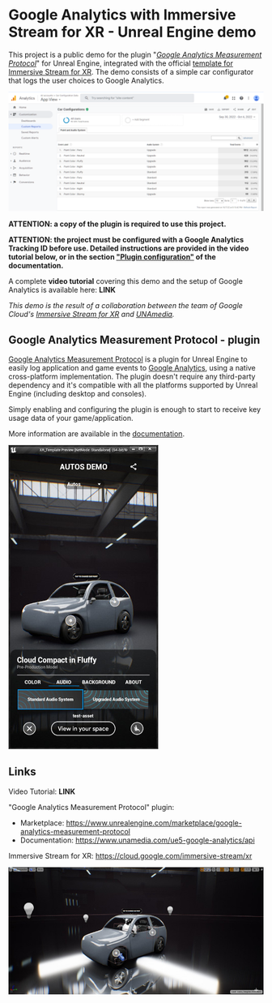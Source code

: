 # Google Analytics with Immersive Stream for XR - Unreal Engine demo

This project is a public demo for the plugin "*[Google Analytics Measurement Protocol](https://www.unrealengine.com/marketplace/google-analytics-measurement-protocol)*" for Unreal Engine, integrated with the official [template for Immersive Stream for XR](https://github.com/GoogleCloudPlatform/immersive-stream-for-xr-templates).
The demo consists of a simple car configurator that logs the user choices to Google Analytics.

![Google Analytics report](docs/GAMP-CustomReport.png)

**ATTENTION: a copy of the plugin is required to use this project.**

**ATTENTION: the project must be configured with a Google Analytics Tracking ID before use. Detailed instructions are provided in the video tutorial below, or in the section ["Plugin configuration"](https://www.unamedia.com/ue5-google-analytics/api/#main_quickstart_config) of the documentation.**

A complete **video tutorial** covering this demo and the setup of Google Analytics is available here: **LINK**

*This demo is the result of a collaboration between the team of Google Cloud's [Immersive Stream for XR](https://xr.withgoogle.com/) and [UNAmedia](https://www.unamedia.com/).*

## Google Analytics Measurement Protocol - plugin

[Google Analytics Measurement Protocol](https://www.unrealengine.com/marketplace/google-analytics-measurement-protocol) is a plugin for Unreal Engine to easily log application and game events to [Google Analytics](https://developers.google.com/analytics), using a native cross-platform implementation. The plugin doesn't require any third-party dependency and it's compatible with all the platforms supported by Unreal Engine (including desktop and consoles).

Simply enabling and configuring the plugin is enough to start to receive key usage data of your game/application.

More information are available in the [documentation](https://www.unamedia.com/ue5-google-analytics/api/).

![The car configurator running](docs/app-running.jpg)

## Links

Video Tutorial: **LINK**

"Google Analytics Measurement Protocol" plugin:

- Marketplace: <https://www.unrealengine.com/marketplace/google-analytics-measurement-protocol>
- Documentation: <https://www.unamedia.com/ue5-google-analytics/api>

Immersive Stream for XR: <https://cloud.google.com/immersive-stream/xr>

![Unreal Engine car configurator](docs/ue-scene.jpg)
